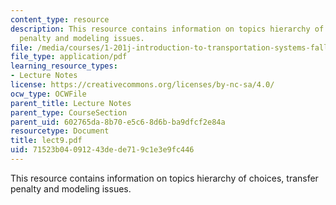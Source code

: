 ```yaml
---
content_type: resource
description: This resource contains information on topics hierarchy of choices, transfer
  penalty and modeling issues.
file: /media/courses/1-201j-introduction-to-transportation-systems-fall-2006/71523b04091243dede719c1e3e9fc446_lect9.pdf
file_type: application/pdf
learning_resource_types:
- Lecture Notes
license: https://creativecommons.org/licenses/by-nc-sa/4.0/
ocw_type: OCWFile
parent_title: Lecture Notes
parent_type: CourseSection
parent_uid: 602765da-8b70-e5c6-8d6b-ba9dfcf2e84a
resourcetype: Document
title: lect9.pdf
uid: 71523b04-0912-43de-de71-9c1e3e9fc446
---
```

This resource contains information on topics hierarchy of choices, transfer penalty and modeling issues.
